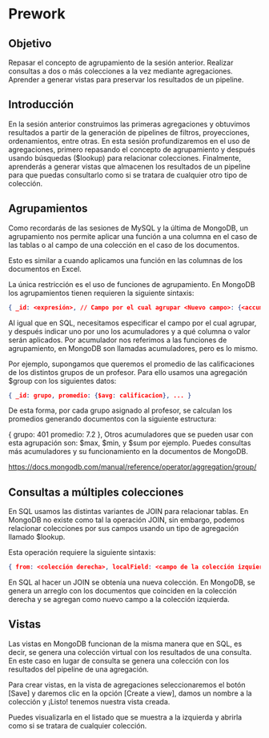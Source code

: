 # Prework

## Objetivo
Repasar el concepto de agrupamiento de la sesión anterior.
Realizar consultas a dos o más colecciones a la vez mediante agregaciones.
Aprender a generar vistas para preservar los resultados de un pipeline.

## Introducción

En la sesión anterior construimos las primeras agregaciones y obtuvimos resultados a partir de la generación de pipelines de filtros, proyecciones, ordenamientos, entre otras. En esta sesión profundizaremos en el uso de agregaciones, primero repasando el concepto de agrupamiento y después usando búsquedas ($lookup) para relacionar colecciones.
Finalmente, aprenderás a generar vistas que almacenen los resultados de un pipeline para que puedas consultarlo como si se tratara de cualquier otro tipo de colección.

## Agrupamientos

Como recordarás de las sesiones de MySQL y la última de MongoDB, un agrupamiento nos permite aplicar una función a una columna en el caso de las tablas o al campo de una colección en el caso de los documentos.

Esto es similar a cuando aplicamos una función en las columnas de los documentos en Excel.

La única restricción es el uso de funciones de agrupamiento. En MongoDB los agrupamientos tienen requieren la siguiente sintaxis:
```json
{ _id: <expresión>, // Campo por el cual agrupar <Nuevo campo>: {<accumulador>: <expresión1>}, ... }

```
Al igual que en SQL, necesitamos especificar el campo por el cual agrupar, y después indicar uno por uno los acumuladores y a qué columna o valor serán aplicados. Por acumulador nos referimos a las funciones de agrupamiento, en MongoDB son llamadas acumuladores, pero es lo mismo.

Por ejemplo, supongamos que queremos el promedio de las calificaciones de los distintos grupos de un profesor. Para ello usamos una agregación $group con los siguientes datos:
```json
{ _id: grupo, promedio: {$avg: calificacion}, ... }
```

De esta forma, por cada grupo asignado al profesor, se calculan los promedios generando documentos con la siguiente estructura:

{ grupo: 401 promedio: 7.2 },
Otros acumuladores que se pueden usar con esta agrupación son: $max, $min, y $sum por ejemplo. Puedes consultas más acumuladores y su funcionamiento en la documentos de MongoDB.

https://docs.mongodb.com/manual/reference/operator/aggregation/group/

## Consultas a múltiples colecciones

En SQL usamos las distintas variantes de JOIN para relacionar tablas. En MongoDB no existe como tal la operación JOIN, sin embargo, podemos relacionar colecciones por sus campos usando un tipo de agregación llamado $lookup.

Esta operación requiere la siguiente sintaxis:
```json
{ from: <colección derecha>, localField: <campo de la colección izquierda>, foreignField: <campo de la colección derecha>, as: <arreglo de salida con los resultados> }
```
En SQL al hacer un JOIN se obtenía una nueva colección. En MongoDB, se genera un arreglo con los documentos que coinciden en la colección derecha y se agregan como nuevo campo a la colección izquierda.

## Vistas

Las vistas en MongoDB funcionan de la misma manera que en SQL, es decir, se genera una colección virtual con los resultados de una consulta. En este caso en lugar de consulta se genera una colección con los resultados del pipeline de una agregación.

Para crear vistas, en la vista de agregaciones seleccionaremos el botón [Save] y daremos clic en la opción [Create a view], damos un nombre a la colección y ¡Listo! tenemos nuestra vista creada.

Puedes visualizarla en el listado que se muestra a la izquierda y abrirla como si se tratara de cualquier colección.

